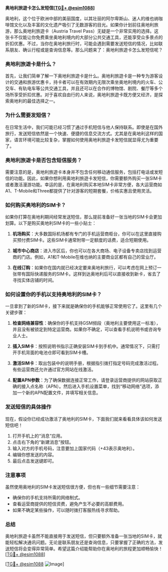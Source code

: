 **奥地利旅遊卡怎么发短信[[TG💪+ @esim1088](https://t.me/s/esim1088)]**

奥地利，这个位于欧洲中部的美丽国度，以其壮丽的阿尔卑斯山、迷人的维也纳咖啡馆文化以及丰富的文化遗产吸引了无数游客的目光。如果你计划前往奥地利旅游，那么奥地利旅遊卡（Austria Travel Pass）无疑是一个非常实用的选择。这张卡不仅能让你免费乘坐奥地利境内的大部分公共交通工具，还能享受众多景点的折扣优惠。不过，当你在奥地利旅行时，可能会遇到需要发送短信的情况，比如联系朋友、确认行程或是查询信息等。那么问题来了：奥地利旅遊卡怎么发短信呢？

### 奥地利旅遊卡是什么？
首先，让我们简单了解一下奥地利旅遊卡是什么。奥地利旅遊卡是一种专为游客设计的交通和旅游优惠卡，持卡者可以在有效期内无限次乘坐奥地利境内的火车、公交车、有轨电车等公共交通工具，并且还可以在合作的博物馆、剧院、餐厅等多个场所享受折扣优惠。对于喜欢自由行的人来说，奥地利旅遊卡既方便又经济，是探索奥地利的最佳选择之一。

### 为什么需要发短信？
在日常生活中，我们可能已经习惯了通过手机短信与他人保持联系。即使是在国外旅行，发送短信依然是一个快速、便捷的信息交流方式。尤其是在奥地利这样的国家，语言环境可能比较复杂，掌握如何使用奥地利旅遊卡发短信就显得尤为重要了。

### 奥地利旅遊卡是否包含短信服务？
需要注意的是，奥地利旅遊卡本身并不包含任何移动通信服务，包括打电话或发短信的功能。因此，如果你想利用奥地利旅遊卡发短信，你需要额外购买一张SIM卡或者激活漫游功能。幸运的是，在奥地利购买本地SIM卡非常方便，各大运营商如A1、T-Mobile和Three都提供了针对游客的短期套餐，价格实惠且使用灵活。

### 如何购买奥地利的SIM卡？
如果你打算在奥地利期间经常发送短信，那么提前准备好一张当地的SIM卡会更加划算。以下是购买奥地利SIM卡的一些小贴士：

1. **机场购买**：大多数国际机场都有专门的手机运营商柜台，你可以在这里直接购买预付费SIM卡。这些SIM卡通常附带一定额度的话费，适合短期使用。
   
2. **城市中心商店**：进入市区后，你也可以在各大商场、电子设备专卖店找到运营商的门店。例如，A1和T-Mobile在维也纳的主要商业区都有自己的营业厅。

3. **在线订购**：如果你在国内就已经决定要来奥地利旅行，可以考虑在网上预订一张带有国际快递服务的SIM卡。这样到达奥地利后可以直接收到新卡，省去了寻找实体店铺的时间。

### 如何设置你的手机以支持奥地利的SIM卡？
一旦拿到了新的SIM卡，接下来就是确保你的手机能够正常使用它了。这里有几个关键步骤：

1. **检查网络兼容性**：确保你的手机支持GSM频段（奥地利主要使用这一标准），并且没有被锁定到特定运营商。如果你不确定，可以查看手机说明书或咨询专业人士。

2. **插入SIM卡**：按照说明书指示正确安装SIM卡到手机中。通常情况下，只需打开手机背面的电池仓即可看到SIM卡槽。

3. **激活SIM卡**：取出包装中的说明手册，根据指引拨打指定号码完成激活过程。有些运营商还允许通过官方网站在线激活。

4. **配置APN参数**：为了确保数据连接正常工作，请登录运营商提供的网站获取正确的接入点名称（APN）。然后进入手机设置菜单，找到“移动网络”选项，添加一个新的APN配置文件，并填写相关信息。

### 发送短信的具体操作
现在，假设你已经成功激活了奥地利的SIM卡，下面我们就来看看具体该如何发送短信吧！

1. 打开手机上的“消息”应用。
2. 点击右下角的“新建消息”按钮。
3. 输入对方的手机号码，注意要加上国家代码（+43表示奥地利）。
4. 编辑你想发送的内容。
5. 最后点击发送键即可。

### 注意事项
虽然使用奥地利的SIM卡发送短信很方便，但也有一些细节需要注意：

- 确保你的手机支持所需的网络制式。
- 查看运营商提供的短信资费，避免产生不必要的高额费用。
- 如果不确定某些操作，可以随时拨打客服热线寻求帮助。

### 总结
奥地利旅遊卡虽然不能直接用于发送短信，但只要额外准备一张当地的SIM卡，就能轻松解决通讯问题。无论是联系朋友还是查询信息，只要掌握了正确的方法，发送短信将会变得异常简单。希望这篇介绍能帮助你在奥地利的旅程更加顺畅愉快！[[TG💪+ @esim1088](https://t.me/s/esim1088)]

[[TG💪+ @esim1088](https://t.me/s/esim1088) ![Image](https://i.postimg.cc/4NQfJmqS/Snipaste-2025-05-13-00-14-12.png)]